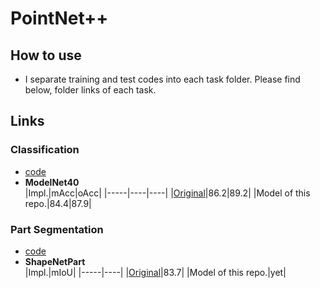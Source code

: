 # PointNet++
## How to use
- I separate training and test codes into each task folder. Please find below, folder links of each task.

## Links
### Classification
- [code](./Classification/README.md)
- **ModelNet40**  
    |Impl.|mAcc|oAcc|
    |-----|----|----|
    |[Original](https://github.com/charlesq34/pointnet)|86.2|89.2|
    |Model of this repo.|84.4|87.9|

### Part Segmentation
- [code](./ShapeNetPart/README.md)
- **ShapeNetPart**  
    |Impl.|mIoU|
    |-----|----|
    |[Original](https://github.com/charlesq34/pointnet)|83.7|
    |Model of this repo.|yet|


